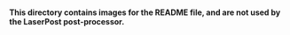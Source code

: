 #### This directory contains images for the README file, and are not used by the LaserPost post-processor.
